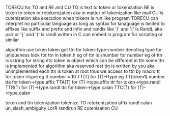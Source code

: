 

TORECU for TO and RE and CU
TO is text to token or tokenization
RE is token to token or retokenization aka in matter of tokenization like mail
CU is cutenization aka execution when tokens is run like program
TORECU can interpret no particular language
as long as syntax for lanaguage is limited
to affixes like suffix and prefix and infix
and randls like ')' and '(' is RandL aka pair or '}' and '{' is randl
written in C
can embed in program for scripting or similar

algorithm use token
token got ttn for token-type-number denoting type for uniqueness
look for ttn in token.h
eg of ttn is snumber for number
eg of ttn is sstring for string etc
token is object which can be different in ttn
some ttn is implemented for algorithm aka reserved
rest ttn is written by you aka unimplemented
each ttn is token at root thus
we access to ttn by macro
tt        for token->type eg tt.number = 10
TT(T)     for (T)->type   eg TT(token1).number
tta       for token->type.affix
TTA(T)    for (T)->type.affix
ttr       for token->type.randl
TTR(T)    for (T)->type.randl
ttc       for token->type.calan
TTC(T)    for (T)->type.calan










token and ttn
tokenization
  tokenize
  TO
retokenization
  affix
  randl
  calan
  un_slash_ambiguity
  LorR
  randlrun
  RE
cutenization
  CU
